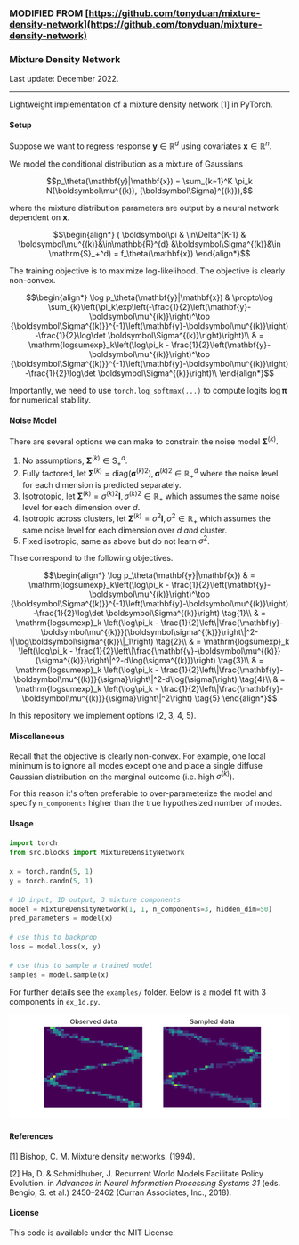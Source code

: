 ### MODIFIED FROM [https://github.com/tonyduan/mixture-density-network](https://github.com/tonyduan/mixture-density-network)

### Mixture Density Network

Last update: December 2022.

---

Lightweight implementation of a mixture density network [1] in PyTorch.

#### Setup

Suppose we want to regress response $\mathbf{y} \in \mathbb{R}^{d}$ using covariates $\mathbf{x} \in \mathbb{R}^n$.

We model the conditional distribution as a mixture of Gaussians
```math
p_\theta(\mathbf{y}|\mathbf{x}) = \sum_{k=1}^K \pi_k N(\boldsymbol\mu^{(k)}, {\boldsymbol\Sigma}^{(k)}),
```
where the mixture distribution parameters are output by a neural network dependent on $\mathbf{x}$.
```math
\begin{align*}
( \boldsymbol\pi & \in\Delta^{K-1} & \boldsymbol\mu^{(k)}&\in\mathbb{R}^{d} &\boldsymbol\Sigma^{(k)}&\in \mathrm{S}_+^d) = f_\theta(\mathbf{x})
\end{align*}
```
The training objective is to maximize log-likelihood. The objective is clearly non-convex.
```math
\begin{align*}
\log p_\theta(\mathbf{y}|\mathbf{x})
& \propto\log \sum_{k}\left(\pi_k\exp\left(-\frac{1}{2}\left(\mathbf{y}-\boldsymbol\mu^{(k)}\right)^\top {\boldsymbol\Sigma^{(k)}}^{-1}\left(\mathbf{y}-\boldsymbol\mu^{(k)}\right) -\frac{1}{2}\log\det \boldsymbol\Sigma^{(k)}\right)\right)\\
& = \mathrm{logsumexp}_k\left(\log\pi_k - \frac{1}{2}\left(\mathbf{y}-\boldsymbol\mu^{(k)}\right)^\top {\boldsymbol\Sigma^{(k)}}^{-1}\left(\mathbf{y}-\boldsymbol\mu^{(k)}\right) -\frac{1}{2}\log\det \boldsymbol\Sigma^{(k)}\right)\\
\end{align*}
```
Importantly, we need to use `torch.log_softmax(...)` to compute logits $\log \boldsymbol\pi$ for numerical stability.

#### Noise Model

There are several options we can make to constrain the noise model $\boldsymbol\Sigma^{(k)}$.

1. No assumptions, $\boldsymbol\Sigma^{(k)} \in \mathrm{S}_+^d$.
2. Fully factored, let $\boldsymbol\Sigma^{(k)} = \mathrm{diag}({\boldsymbol\sigma^{(k)}}^{2}), {\boldsymbol\sigma^{(k)}}^{2}\in\mathbb{R}_+^d$ where the noise level for each dimension is predicted separately.
3. Isotrotopic, let $\boldsymbol\Sigma^{(k)} = {\sigma^{(k)}}^{2}\mathbf{I}, {\sigma^{(k)}}^{2}\in\mathbb{R}_+$ which assumes the same noise level for each dimension over $d$.
4. Isotropic across clusters, let $\boldsymbol\Sigma^{(k)} = \sigma^2\mathbf{I}, \sigma^2\in\mathbb{R}_+$ which assumes the same noise level for each dimension over $d$ *and* cluster.
5. Fixed isotropic, same as above but do not learn $\sigma^2$.

Thse correspond to the following objectives.
```math
\begin{align*}
\log p_\theta(\mathbf{y}|\mathbf{x}) & = \mathrm{logsumexp}_k\left(\log\pi_k - \frac{1}{2}\left(\mathbf{y}-\boldsymbol\mu^{(k)}\right)^\top {\boldsymbol\Sigma^{(k)}}^{-1}\left(\mathbf{y}-\boldsymbol\mu^{(k)}\right) -\frac{1}{2}\log\det \boldsymbol\Sigma^{(k)}\right)  \tag{1}\\
& = \mathrm{logsumexp}_k \left(\log\pi_k - \frac{1}{2}\left\|\frac{\mathbf{y}-\boldsymbol\mu^{(k)}}{\boldsymbol\sigma^{(k)}}\right\|^2-\|\log\boldsymbol\sigma^{(k)}\|_1\right) \tag{2}\\
& = \mathrm{logsumexp}_k \left(\log\pi_k - \frac{1}{2}\left\|\frac{\mathbf{y}-\boldsymbol\mu^{(k)}}{\sigma^{(k)}}\right\|^2-d\log(\sigma^{(k)})\right) \tag{3}\\
& = \mathrm{logsumexp}_k \left(\log\pi_k - \frac{1}{2}\left\|\frac{\mathbf{y}-\boldsymbol\mu^{(k)}}{\sigma}\right\|^2-d\log(\sigma)\right) \tag{4}\\
& = \mathrm{logsumexp}_k \left(\log\pi_k - \frac{1}{2}\left\|\frac{\mathbf{y}-\boldsymbol\mu^{(k)}}{\sigma}\right\|^2\right) \tag{5}
\end{align*}
```
In this repository we implement options (2, 3, 4, 5).

#### Miscellaneous

Recall that the objective is clearly non-convex. For example, one local minimum is to ignore all modes except one and place a single diffuse Gaussian distribution on the marginal outcome (i.e. high ${\sigma}^{(k)}$).

For this reason it's often preferable to over-parameterize the model and specify `n_components` higher than the true hypothesized number of modes.

#### Usage

```python
import torch
from src.blocks import MixtureDensityNetwork

x = torch.randn(5, 1)
y = torch.randn(5, 1)

# 1D input, 1D output, 3 mixture components
model = MixtureDensityNetwork(1, 1, n_components=3, hidden_dim=50)
pred_parameters = model(x)

# use this to backprop
loss = model.loss(x, y)

# use this to sample a trained model
samples = model.sample(x)
```

For further details see the `examples/` folder. Below is a model fit with 3 components in `ex_1d.py`.

![ex_model](examples/ex_1d.png "Example model output")

#### References

[1] Bishop, C. M. Mixture density networks. (1994).

[2] Ha, D. & Schmidhuber, J. Recurrent World Models Facilitate Policy Evolution. in *Advances in Neural Information Processing Systems 31* (eds. Bengio, S. et al.) 2450–2462 (Curran Associates, Inc., 2018).

#### License

This code is available under the MIT License.
